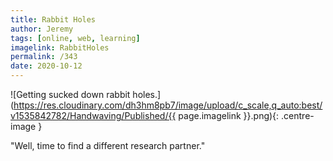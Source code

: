 ```yaml
---
title: Rabbit Holes
author: Jeremy
tags: [online, web, learning]
imagelink: RabbitHoles
permalink: /343
date: 2020-10-12
---
```


![Getting sucked down rabbit holes.](https://res.cloudinary.com/dh3hm8pb7/image/upload/c_scale,q_auto:best/v1535842782/Handwaving/Published/{{ page.imagelink }}.png){: .centre-image }

"Well, time to find a different research partner."
